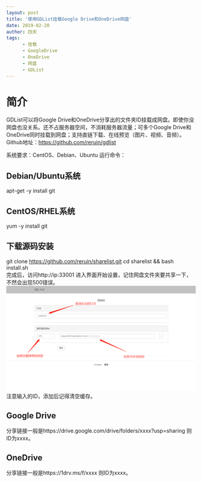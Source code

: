 ```yaml
---
layout: post
title: '使用GDList挂载Google Drive和OneDrive网盘'
date: 2019-02-20
author: 四天
tags:
      - 挂载
      - GoogleDrive
      - OneDrive
      - 网盘
      - GDList
---
```

# 简介 #
GDList可以将Google Drive和OneDrive分享出的文件夹ID挂载成网盘。即使你没网盘也没关系。还不占服务器空间，不消耗服务器流量；可多个Google Drive和OneDrive同时挂载到网盘；支持直链下载、在线预览（图片、视频、音频）。
Github地址：https://github.com/reruin/gdlist

系统要求：CentOS、Debian、Ubuntu
运行命令：

## Debian/Ubuntu系统 ##
apt-get -y install git
## CentOS/RHEL系统 ##
yum -y install git
## 下载源码安装 ##
git clone https://github.com/reruin/sharelist.git
cd sharelist && bash install.sh  
完成后，访问http://ip:33001 进入界面开始设置，记住网盘文件夹要共享一下，不然会出现500错误。  
![](https://raw.githubusercontent.com/a512154224/a512154224.github.io/master/picture/1004489020.png)  
注意输入的ID，添加后记得清空缓存。

## Google Drive ##
分享链接一般是https://drive.google.com/drive/folders/xxxx?usp=sharing 则ID为xxxx。

## OneDrive ##
分享链接一般是https://1drv.ms/f/xxxx 则ID为xxxx。
